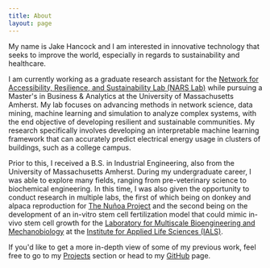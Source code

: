 ```yaml
---
title: About
layout: page
---
```


My name is Jake Hancock and I am interested in innovative technology that seeks to improve the world, especially in regards to sustainability and healthcare. 

I am currently working as a graduate research assistant for the <a href="https://narslab.org/">Network for Accessibility, Resilience, and Sustainability Lab (NARS Lab)</a> while pursuing a Master's in Business & Analytics at the University of Massachusetts Amherst. My lab focuses on advancing methods in network science, data mining, machine learning and simulation to analyze complex systems, with the end objective of developing resilient and sustainable communities. My research specifically involves developing an interpretable machine learning framework that can accurately predict electrical energy usage in clusters of buildings, such as a college campus.

Prior to this, I received a B.S. in Industrial Engineering, also from the University of Massachusetts Amherst. During my undergraduate career, I was able to explore many fields, ranging from pre-veterinary science to biochemical engineering. In this time, I was also given the opportunity to conduct research in multiple labs, the first of which being on  donkey and alpaca reproduction for <a href="https://www.nunoaproject.org/">The Nuñoa Project</a> and the second being on the development of an in-vitro stem cell fertilization model that could mimic in-vivo stem cell growth for the <a href="https://blogs.umass.edu/ybsun/">Laboratory for Multiscale Bioengineering and Mechanobiology</a> at the <a href="https://www.umass.edu/ials/">Institute for Applied Life Sciences (IALS)</a>.  

If you'd like to get a more in-depth view of some of my previous work, feel free to go to my <a href="https://jhancock75.github.io/my-blog/1projects">Projects</a> section or head to my <a href="https://github.com/jhancock75">GitHub</a> page.
